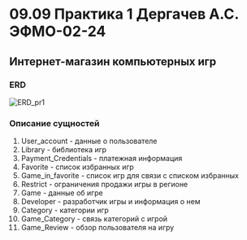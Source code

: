 # 09.09 Практика 1 Дергачев А.С. ЭФМО-02-24
## Интернет-магазин компьютерных игр
### ERD
![ERD_pr1](https://github.com/user-attachments/assets/36914202-8dfd-4e82-8d00-06f4ccb29ade)


### Описание сущностей
1) User_account - данные о пользователе
2) Library - библиотека игр
3) Payment_Credentials - платежная информация
4) Favorite - список избранных игр
5) Game_in_favorite - список игр для связи с списком избранных
6) Restrict - ограничения продажи игры в регионе
7) Game - данные об игре
8) Developer - разработчик игры и информация о нем
9) Category - категории игр
10) Game_Category - связь категорий с игрой
11) Game_Review - обзор пользователя на игру

